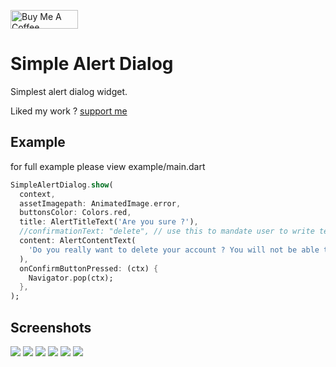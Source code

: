 <p >
<a href="https://www.buymeacoffee.com/abhayrawat" target="_blank"><img align="center" src="https://cdn.buymeacoffee.com/buttons/v2/default-yellow.png" alt="Buy Me A Coffee" height="30px" width= "108px"></a>
</p>

# Simple Alert Dialog

Simplest alert dialog widget.

Liked my work ? [support me](https://www.buymeacoffee.com/abhayrawat)

## Example

for full example please view example/main.dart

```dart
SimpleAlertDialog.show(
  context,
  assetImagepath: AnimatedImage.error,
  buttonsColor: Colors.red,
  title: AlertTitleText('Are you sure ?'),
  //confirmationText: "delete", // use this to mandate user to write text before confirmation
  content: AlertContentText(
    'Do you really want to delete your account ? You will not be able to undo this action.',
  ),
  onConfirmButtonPressed: (ctx) {
    Navigator.pop(ctx);
  },
);
```

## Screenshots

![](https://raw.githubusercontent.com/abhay-s-rawat/simple_alert_dialog/main/example/screenshots/Screenshot_1714396322.png)
![](https://raw.githubusercontent.com/abhay-s-rawat/simple_alert_dialog/main/example/screenshots/Screenshot_1714396382.png)
![](https://raw.githubusercontent.com/abhay-s-rawat/simple_alert_dialog/main/example/screenshots/Screenshot_1714396386.png)
![](https://raw.githubusercontent.com/abhay-s-rawat/simple_alert_dialog/main/example/screenshots/Screenshot_1714396389.png)
![](https://raw.githubusercontent.com/abhay-s-rawat/simple_alert_dialog/main/example/screenshots/Screenshot_1714396393.png)
![](https://raw.githubusercontent.com/abhay-s-rawat/simple_alert_dialog/main/example/screenshots/Screenshot_1714396396.png)
